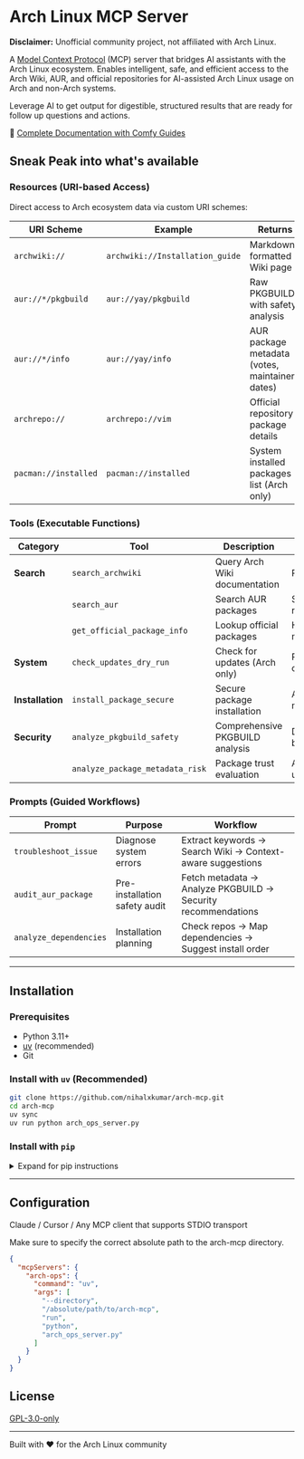 # Arch Linux MCP Server

**Disclaimer:** Unofficial community project, not affiliated with Arch Linux.

A [Model Context Protocol](https://modelcontextprotocol.io/) (MCP) server that bridges AI assistants with the Arch Linux ecosystem. Enables intelligent, safe, and efficient access to the Arch Wiki, AUR, and official repositories for AI-assisted Arch Linux usage on Arch and non-Arch systems.

Leverage AI to get  output for digestible, structured results that are ready for follow up questions and actions.

📖 [Complete Documentation with Comfy Guides](https://nxk.mintlify.app/arch-mcp)

## Sneak Peak into what's available

### Resources (URI-based Access)

Direct access to Arch ecosystem data via custom URI schemes:

| URI Scheme | Example | Returns |
|------------|---------|---------|
| `archwiki://` | `archwiki://Installation_guide` | Markdown-formatted Wiki page |
| `aur://*/pkgbuild` | `aur://yay/pkgbuild` | Raw PKGBUILD with safety analysis |
| `aur://*/info` | `aur://yay/info` | AUR package metadata (votes, maintainer, dates) |
| `archrepo://` | `archrepo://vim` | Official repository package details |
| `pacman://installed` | `pacman://installed` | System installed packages list (Arch only) |

### Tools (Executable Functions)

| Category | Tool | Description | Key Features |
|----------|------|-------------|--------------|
| **Search** | `search_archwiki` | Query Arch Wiki documentation | Ranked results, keyword extraction |
| | `search_aur` | Search AUR packages | Smart ranking: relevance/votes/popularity/modified |
| | `get_official_package_info` | Lookup official packages | Hybrid local/remote, detailed metadata |
| **System** | `check_updates_dry_run` | Check for updates (Arch only) | Read-only, safe, requires pacman-contrib |
| **Installation** | `install_package_secure` | Secure package installation | Auto security checks, blocks malicious packages, uses paru/yay |
| **Security** | `analyze_pkgbuild_safety` | Comprehensive PKGBUILD analysis | Detects: malicious commands based on 50+ red flags |
| | `analyze_package_metadata_risk` | Package trust evaluation | Analyzes: votes, maintainer, age, updates, trust scoring |

### Prompts (Guided Workflows)

| Prompt | Purpose | Workflow |
|--------|---------|----------|
| `troubleshoot_issue` | Diagnose system errors | Extract keywords → Search Wiki → Context-aware suggestions |
| `audit_aur_package` | Pre-installation safety audit | Fetch metadata → Analyze PKGBUILD → Security recommendations |
| `analyze_dependencies` | Installation planning | Check repos → Map dependencies → Suggest install order |

---

## Installation

### Prerequisites
- Python 3.11+
- [uv](https://github.com/astral-sh/uv) (recommended)
- Git

### Install with `uv` (Recommended)

```bash
git clone https://github.com/nihalxkumar/arch-mcp.git
cd arch-mcp
uv sync
uv run python arch_ops_server.py
```

### Install with `pip`

<details>
<summary>Expand for pip instructions</summary>

```bash
git clone https://github.com/nihalxkumar/arch-mcp.git
cd arch-mcp
python -m venv .venv
source .venv/bin/activate  # or .venv\Scripts\activate on Windows
pip install -e .
python arch_ops_server.py
```

</details>

---

## Configuration

Claude / Cursor / Any MCP client that supports STDIO transport

Make sure to specify the correct absolute path to the arch-mcp directory.

```json
{
  "mcpServers": {
    "arch-ops": {
      "command": "uv",
      "args": [
        "--directory",
        "/absolute/path/to/arch-mcp",
        "run",
        "python",
        "arch_ops_server.py"
      ]
    }
  }
}
```

## License

[GPL-3.0-only](https://www.gnu.org/licenses/gpl-3.0.en.html)

---


Built with ❤️ for the Arch Linux community
